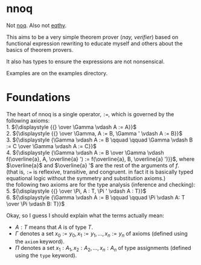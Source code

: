 # nnoq
Not [noq](https://github.com/tsoding/Noq). Also not [eqthy](https://github.com/catseye/Eqthy).

This aims to be a very simple theorem prover (_nay, verifier_) based on functional expression rewriting to educate myself and others about the basics of theorem provers.

It also has types to ensure the expressions are not nonsensical.

Examples are on the examples directory.

# Foundations
The heart of nnoq is a single operator, `:=`, which is governed by the following axioms:  
    1. ${\displaystyle {{} \over \Gamma \vdash A := A}}$   
    2. ${\displaystyle {{} \over \Gamma, A := B, \Gamma ' \vdash A := B}}$   
    3. ${\displaystyle {\Gamma \vdash A := B \qquad \qquad \Gamma \vdash B := C \over \Gamma \vdash A := C}}$  
    4. ${\displaystyle {\Gamma \vdash A := B \over \Gamma \vdash f(\overline{a}, A, \overline{a} ') := f(\overline{a}, B, \overline{a} ')}}$, where $\overline{a}$ and $\overline{a} '$ are the rest of the arguments of $f$.  
(that is, `:=` is reflexive, transitive, and congruent. in fact it is basically typed equational logic without the symmetry and substitution axioms.)  
the following two axioms are for the type analysis (inference and checking):  
    5. ${\displaystyle {{} \over \Pi, A : T, \Pi ' \vdash A : T}}$  
    6. ${\displaystyle {\Gamma \vdash A := B \qquad \qquad \Pi \vdash A: T \over \Pi \vdash B: T}}$  

Okay, so I guess I should explain what the terms actually mean:
- $A: T$ means that $A$ is of type $T$.
- $\Gamma$ denotes a set $x_0 := y_0, x_1 := y_1, \ldots, x_n := y_n$ of axioms (defined using the `axiom` keyword).
- $\Pi$ denotes a set $x_1:A_1, x_2:A_2, \ldots, x_n: A_n$  of type assignments (defined using the `type` keyword).
